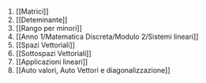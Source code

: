 1) [[Matrici]]
2) [[Deteminante]]
3) [[Rango per minori]]
4) [[Anno 1/Matematica Discreta/Modulo 2/Sistemi lineari]]
5) [[Spazi Vettoriali]]
6) [[Sottospazi Vettoriali]]
7) [[Applicazioni lineari]]
8) [[Auto valori, Auto Vettori e diagonalizzazione]]







